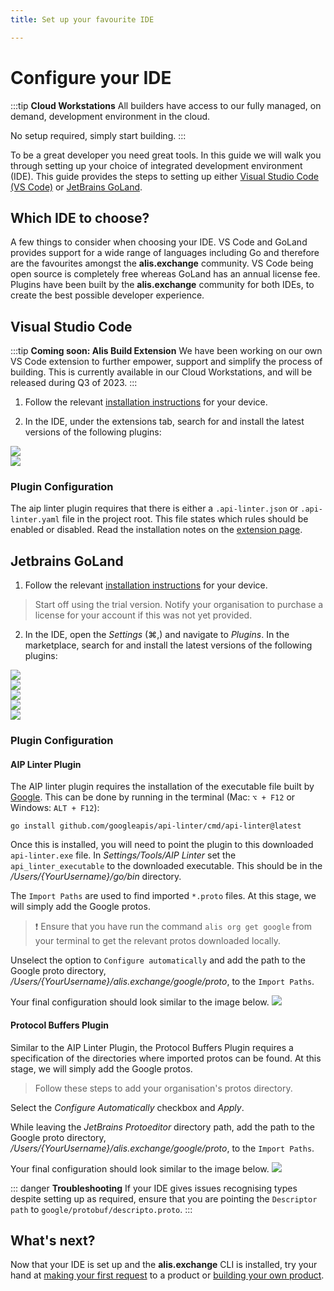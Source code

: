 ```yaml
---
title: Set up your favourite IDE

---
```


# Configure your IDE

:::tip **Cloud Workstations**
All builders have access to our fully managed, on demand, development environment in the cloud. 

No setup required, simply start building.
:::

To be a great developer you need great tools. In this guide we will walk you through setting up your choice of integrated development environment (IDE). This guide provides the steps to setting up either <a href="https://code.visualstudio.com/" target="_blank">Visual Studio Code (VS Code)</a> or <a href="https://www.jetbrains.com/go/" target="_blank">JetBrains GoLand</a>.

## Which IDE to choose?

A few things to consider when choosing your IDE. VS Code and GoLand provides support for a wide range of languages including Go and therefore are the favourites amongst the **alis.exchange** community. VS Code being open source is completely free whereas GoLand has an annual license fee. Plugins have been built by the **alis.exchange** community for both IDEs, to create the best possible developer experience.

## Visual Studio Code

:::tip **Coming soon: Alis Build Extension**
We have been working on our own VS Code extension to further empower, support and simplify the process of building.
This is currently available in our Cloud Workstations, and will be released during Q3 of 2023.
:::

1. Follow the relevant <a href="https://code.visualstudio.com/download" target="_blank">installation instructions</a> for your device.

2. In the IDE, under the extensions tab, search for and install the latest versions of the following plugins:

<div>
<img src='./img/configure-your-IDE-vs-code-aip-linter.png' style='max-width: 180px'>
</div>
<div>
<img src='./img/configure-your-IDE-vs-go-plugin.png' style='max-width: 180px'>
</div>



### Plugin Configuration

The aip linter plugin requires that there is either a `.api-linter.json` or `.api-linter.yaml` file in the project root. This file states which rules should be enabled or disabled. Read the installation notes on the <a href="https://marketplace.visualstudio.com/items?itemName=aoca.aip-linter" target="_blank">extension page</a>.

## Jetbrains GoLand


1. Follow the relevant <a href="https://www.jetbrains.com/go/download/" target="_blank">installation instructions</a> for your device.
> Start off using the trial version. Notify your organisation to purchase a license for your account if this was not yet provided.
2. In the IDE, open the _Settings_ (⌘,) and navigate to _Plugins_. In the marketplace, search for and install the latest versions of the following plugins:

<div>
    <img src='./img/configure-your-IDE-env-file.png' style='max-width: 180px'>
</div>
<div>
    <img src='./img/configure-your-IDE-env-file-support.png' style='max-width: 180px'>
</div>
<div>
    <img src='./img/configure-your-IDE-git-tool-box.png' style='max-width: 180px'>
</div>
<div>
    <img src='./img/configure-your-IDE-terraform.png' style='max-width: 180px'>
</div>
<div>
    <img src='./img/configure-your-IDE-aip-linter.png' style='max-width: 180px'>
</div>

### Plugin Configuration

#### AIP Linter Plugin
The AIP linter plugin requires the installation of the executable file built by <a href="https://linter.aip.dev/" target="_blank">Google</a>. This can be done by running in the terminal (Mac: `⌥ + F12` or Windows: `ALT + F12`):
```shell
go install github.com/googleapis/api-linter/cmd/api-linter@latest
```
Once this is installed, you will need to point the plugin to this downloaded `api-linter.exe` file.
In _Settings/Tools/AIP Linter_ set the `api_linter_executable` to the downloaded executable. This should be in the
_/Users/{YourUsername}/go/bin_ directory.

The `Import Paths` are used to find imported `*.proto` files. At this stage, we will simply add the Google protos.<br />

> ❗ Ensure that you have run the command `alis org get google` from your terminal to get the relevant protos downloaded locally.

Unselect the option to `Configure automatically` and add the path to the Google proto directory, _/Users/{YourUsername}/alis.exchange/google/proto_,
to the `Import Paths`.

Your final configuration should look similar to the image below.
![](img/configure-your-IDE-aip-linter-preferences.png)


#### Protocol Buffers Plugin

Similar to the AIP Linter Plugin, the Protocol Buffers Plugin requires a specification of the directories where imported
protos can be found. At this stage, we will simply add the Google protos.

> Follow these steps to add your organisation's protos directory.

Select the *Configure Automatically* checkbox and *Apply*.

While leaving the *JetBrains Protoeditor* directory path, add the path to the Google proto directory, _/Users/{YourUsername}/alis.exchange/google/proto_, to the `Import Paths`.

Your final configuration should look similar to the image below.
![](img/configure-your-IDE-protocol-buffer-preferences.png)

::: danger **Troubleshooting**
If your IDE gives issues recognising types despite setting up as required, ensure that you are pointing the
`Descriptor path` to `google/protobuf/descripto.proto`.
:::

## What's next?

Now that your IDE is set up and the **alis.exchange** CLI is installed, try your hand at [making your first request](make-your-first-request.md) to a product or [building your own product](make-your-first-request.md).
